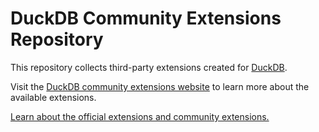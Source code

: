 # DuckDB Community Extensions Repository

This repository collects third-party extensions created for [DuckDB](https://www.duckdb.org).

Visit the [DuckDB community extensions website](https://community-extensions.duckdb.org) to learn more about the available extensions.

[Learn about the official extensions and community extensions.](https://duckdb.org/2024/07/05/community-extensions)
